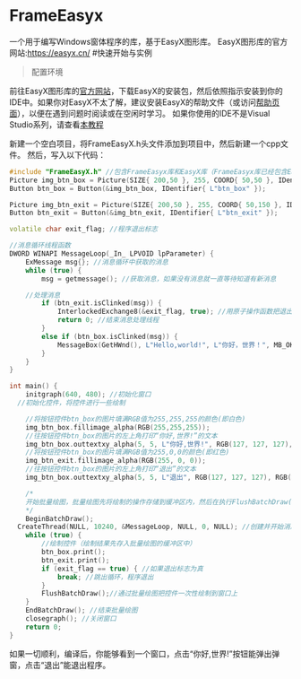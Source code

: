 # FrameEasyx
一个用于编写Windows窗体程序的库，基于EasyX图形库。
EasyX图形库的官方网站:<https://easyx.cn/>
#快速开始与实例
> 配置环境

前往EasyX图形库的[官方网站](https://easyx.cn/)，下载EasyX的安装包，然后依照指示安装到你的IDE中。如果你对EasyX不太了解，建议安装EasyX的帮助文件（或访问[帮助页面](https://docs.easyx.cn/zh-cn/intro)），以便在遇到问题时阅读或在空闲时学习。
如果你使用的IDE不是Visual Studio系列，请查看[本教程](https://codebus.cn/bestans/easyx-for-mingw)

新建一个空白项目，将FrameEasyX.h头文件添加到项目中，然后新建一个cpp文件。
然后，写入以下代码：
```c++
#include "FrameEasyX.h" //包含FrameEasyx库和EasyX库（FrameEasyx库已经包含EasyX库）
Picture img_btn_box = Picture(SIZE{ 200,50 }, 255, COORD{ 50,50 }, IDentifier{ L"img_btn_box" });
Button btn_box = Button(&img_btn_box, IDentifier{ L"btn_box" });

Picture img_btn_exit = Picture(SIZE{ 200,50 }, 255, COORD{ 50,150 }, IDentifier{ L"img_btn_exit" });
Button btn_exit = Button(&img_btn_exit, IDentifier{ L"btn_exit" });

volatile char exit_flag; //程序退出标志

//消息循环线程函数
DWORD WINAPI MessageLoop(_In_ LPVOID lpParameter) {
	ExMessage msg{}; //消息循环中获取的消息
	while (true) {
		msg = getmessage(); //获取消息，如果没有消息就一直等待知道有新消息

    //处理消息
		if (btn_exit.isClinked(msg)) {
			InterlockedExchange8(&exit_flag, true); //用原子操作函数把退出标志变为true，告诉main主函数程序退出
			return 0; //结束消息处理线程
		}
		else if (btn_box.isClinked(msg)) {
			MessageBox(GetHWnd(), L"Hello,world!", L"你好，世界！", MB_OK | MB_ICONINFORMATION);//弹出一个提示框
		}
	}
}

int main() {
	initgraph(640, 480); //初始化窗口
  //初始化控件，将控件进行一些绘制

	//将按钮控件btn_box的图片填满RGB值为255,255,255的颜色(即白色)
	img_btn_box.fillimage_alpha(RGB(255,255,255));
	//往按钮控件btn_box的图片的左上角打印“你好,世界!”的文本
	img_btn_box.outtextxy_alpha(5, 5, L"你好,世界!", RGB(127, 127, 127), RGB(255, 255, 255), newfont(36, 0));
	//将按钮控件btn_box的图片填满RGB值为255,0,0的颜色(即红色)
	img_btn_exit.fillimage_alpha(RGB(255, 0, 0));
	//往按钮控件btn_box的图片的左上角打印“退出”的文本
	img_btn_box.outtextxy_alpha(5, 5, L"退出", RGB(127, 127, 127), RGB(255, 255, 255), newfont(36, 0));

	/*
	开始批量绘图，批量绘图先将绘制的操作存储到缓冲区内，然后在执行FlushBatchDraw()函数后将缓冲区内的内容一次性绘制到窗口上
	*/
	BeginBatchDraw();
  CreateThread(NULL, 10240, &MessageLoop, NULL, 0, NULL); //创建并开始消息循环的线程
	while (true) {
		//绘制控件（绘制结果先存入批量绘图的缓冲区中）
		btn_box.print();
		btn_exit.print();
		if (exit_flag == true) { //如果退出标志为真
			break; //跳出循环，程序退出
		}
		FlushBatchDraw();//通过批量绘图把控件一次性绘制到窗口上
	}
	EndBatchDraw(); //结束批量绘图
	closegraph(); //关闭窗口
	return 0;
}
```

如果一切顺利，编译后，你能够看到一个窗口，点击“你好,世界!”按钮能弹出弹窗，点击“退出”能退出程序。
